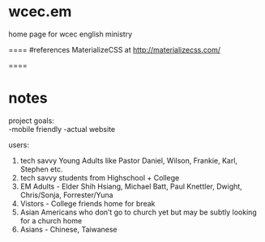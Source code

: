 # wcec.em
home page for wcec english ministry

====
#references
MaterializeCSS at http://materializecss.com/

====
# notes
project goals:  
-mobile friendly
-actual website
  
users:  
1. tech savvy Young Adults like Pastor Daniel, Wilson, Frankie, Karl, Stephen etc.  
2. tech savvy students from Highschool + College  
3. EM Adults - Elder Shih Hsiang, Michael Batt, Paul Knettler, Dwight, Chris/Sonja, Forrester/Yuna  
4. Vistors - College friends home for break  
5. Asian Americans who don’t go to church yet but may be subtly looking for a church home  
6. Asians - Chinese, Taiwanese
